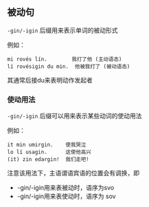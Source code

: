 
## 被动句

`-gin/-igin` 后缀用来表示单词的被动形式

例如：

```
mi rovés lín.        我打了他 (主动语态)
lí rovésigin du min.  他被我打了 (被动语态)
```

其通常后接du来表明动作发起者

### 使动用法

`-gin/-igin` 后缀可以用来表示某些动词的使动用法

例如：
```
it min umirgin.    使我哭泣
lo lí usagin.      这使他高兴
(it) zin edargin!  我们走吧!
```

注意该用法下，主语谓语宾语的位置会有调换，即 
* -gin/-igin用来表被动时，语序为svo 
* -gin/-igin用来表使动时，语序为 sov